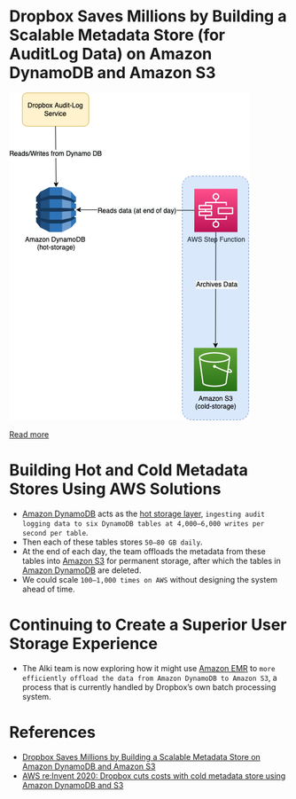 # Dropbox Saves Millions by Building a Scalable Metadata Store (for AuditLog Data) on Amazon DynamoDB and Amazon S3

![img.png](DropboxAmazonDynamoDB.drawio.png)

[Read more](https://aws.amazon.com/solutions/case-studies/dropbox-dynamodb-case-study/?pg=dynamodb&sec=cs#dropbox)

# Building Hot and Cold Metadata Stores Using AWS Solutions
- [Amazon DynamoDB](../../2_AWSServices/6_DatabaseServices/AmazonDynamoDB/Readme.md) acts as the [hot storage layer](../../11_FileStorageServicesHDFS/StorageOptions.md), `ingesting audit logging data to six DynamoDB tables at 4,000–6,000 writes per second per table`. 
- Then each of these tables stores `50–80 GB daily`. 
- At the end of each day, the team offloads the metadata from these tables into [Amazon S3](../../2_AWSServices/7_StorageServices/3_ObjectStorageS3/Readme.md) for permanent storage, after which the tables in [Amazon DynamoDB](../../2_AWSServices/6_DatabaseServices/AmazonDynamoDB/Readme.md) are deleted.
- We could scale `100–1,000 times on AWS` without designing the system ahead of time.

# Continuing to Create a Superior User Storage Experience
- The Alki team is now exploring how it might use [Amazon EMR](../../2_AWSServices/10_BigDataServices/ETLServices/BatchProcessing/AmazonEMR.md) to `more efficiently offload the data from Amazon DynamoDB to Amazon S3`, a process that is currently handled by Dropbox’s own batch processing system. 

# References
- [Dropbox Saves Millions by Building a Scalable Metadata Store on Amazon DynamoDB and Amazon S3](https://aws.amazon.com/solutions/case-studies/dropbox-dynamodb-case-study/?pg=dynamodb&sec=cs#dropbox)
- [AWS re:Invent 2020: Dropbox cuts costs with cold metadata store using Amazon DynamoDB and S3](https://www.youtube.com/watch?v=EqtkKttteyI)